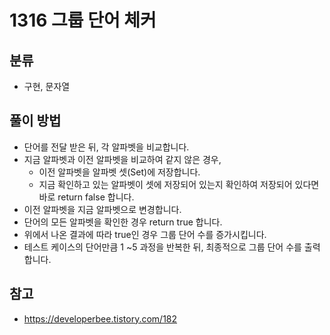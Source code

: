 # 1316 그룹 단어 체커

## 분류
- 구현, 문자열

## 풀이 방법
-  단어를 전달 받은 뒤, 각 알파벳을 비교합니다.
- 지금 알파벳과 이전 알파벳을 비교하여 같지 않은 경우,
	- 이전 알파벳을 알파벳 셋(Set)에 저장합니다.
	- 지금 확인하고 있는 알파벳이 셋에 저장되어 있는지 확인하여 저장되어 있다면 바로 return false 합니다.
- 이전 알파벳을 지금 알파벳으로 변경합니다.
- 단어의 모든 알파벳을 확인한 경우 return true 합니다.
- 위에서 나온 결과에 따라 true인 경우 그룹 단어 수를 증가시킵니다.
- 테스트 케이스의 단어만큼 1 ~5 과정을 반복한 뒤, 최종적으로 그룹 단어 수를 출력합니다.


## 참고
- https://developerbee.tistory.com/182
